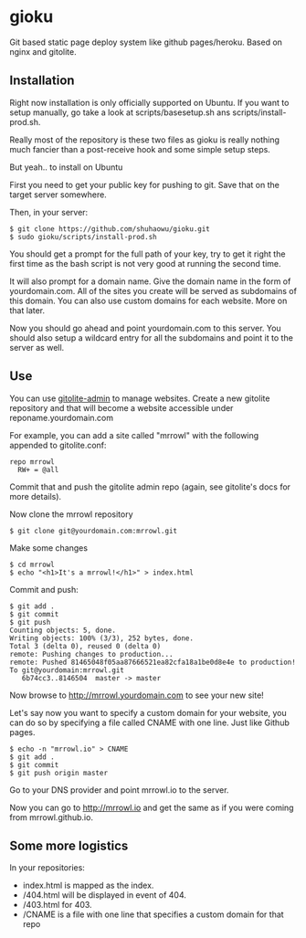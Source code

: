 gioku
=====

Git based static page deploy system like github pages/heroku. Based on nginx and
gitolite.

Installation
------------

Right now installation is only officially supported on Ubuntu. If you want to
setup manually, go take a look at scripts/basesetup.sh ans
scripts/install-prod.sh.

Really most of the repository is these two files as gioku is really nothing
much fancier than a post-receive hook and some simple setup steps.

But yeah.. to install on Ubuntu

First you need to get your public key for pushing to git. Save that on the
target server somewhere.

Then, in your server:

    $ git clone https://github.com/shuhaowu/gioku.git
    $ sudo gioku/scripts/install-prod.sh

You should get a prompt for the full path of your key, try to get it right the
first time as the bash script is not very good at running the second time.

It will also prompt for a domain name. Give the domain name in the form of
yourdomain.com. All of the sites you create will be
served as subdomains of this domain. You can also use custom domains for each
website. More on that later.

Now you should go ahead and point yourdomain.com to this server. You should
also setup a wildcard entry for all the subdomains and point it to the server
as well.

Use
---

You can use [gitolite-admin](http://gitolite.com/gitolite/admin.html) to
manage websites. Create a new gitolite repository and that will become a
website accessible under reponame.yourdomain.com

For example, you can add a site called "mrrowl" with the following appended to
gitolite.conf:

    repo mrrowl
      RW+ = @all

Commit that and push the gitolite admin repo (again, see gitolite's docs for more
details).

Now clone the mrrowl repository

    $ git clone git@yourdomain.com:mrrowl.git

Make some changes

    $ cd mrrowl
    $ echo "<h1>It's a mrrowl!</h1>" > index.html

Commit and push:

    $ git add .
    $ git commit
    $ git push
    Counting objects: 5, done.
    Writing objects: 100% (3/3), 252 bytes, done.
    Total 3 (delta 0), reused 0 (delta 0)
    remote: Pushing changes to production...
    remote: Pushed 81465048f05aa87666521ea82cfa18a1be0d8e4e to production!
    To git@yourdomain:mrrowl.git
       6b74cc3..8146504  master -> master

Now browse to http://mrrowl.yourdomain.com to see your new site!

Let's say now you want to specify a custom domain for your website, you can
do so by specifying a file called CNAME with one line. Just like Github pages.

    $ echo -n "mrrowl.io" > CNAME
    $ git add .
    $ git commit
    $ git push origin master

Go to your DNS provider and point mrrowl.io to the server.

Now you can go to http://mrrowl.io and get the same as if you were coming from mrrowl.github.io.

Some more logistics
-------------------

In your repositories:

 - index.html is mapped as the index.
 - /404.html will be displayed in event of 404.
 - /403.html for 403.
 - /CNAME is a file with one line that specifies a custom domain for that repo

